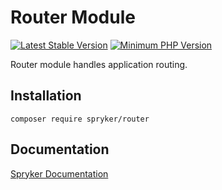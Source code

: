 # Router Module
[![Latest Stable Version](https://poser.pugx.org/spryker/router/v/stable.svg)](https://packagist.org/packages/spryker/router)
[![Minimum PHP Version](https://img.shields.io/badge/php-%3E%3D%208.0-8892BF.svg)](https://php.net/)

Router module handles application routing.

## Installation

```
composer require spryker/router
```

## Documentation

[Spryker Documentation](https://docs.spryker.com)
